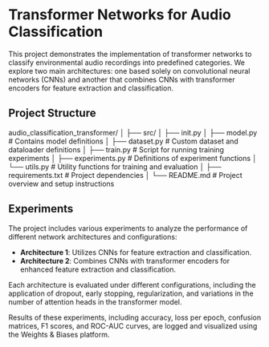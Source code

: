 # Transformer Networks for Audio Classification

This project demonstrates the implementation of transformer networks to classify environmental audio recordings into predefined categories. We explore two main architectures: one based solely on convolutional neural networks (CNNs) and another that combines CNNs with transformer encoders for feature extraction and classification.

## Project Structure

audio_classification_transformer/
│
├── src/
│ ├── init.py
│ ├── model.py # Contains model definitions
│ ├── dataset.py # Custom dataset and dataloader definitions
│ ├── train.py # Script for running training experiments
│ ├── experiments.py # Definitions of experiment functions
│ └── utils.py # Utility functions for training and evaluation
│
├── requirements.txt # Project dependencies
│
└── README.md # Project overview and setup instructions


## Experiments

The project includes various experiments to analyze the performance of different network architectures and configurations:

- **Architecture 1**: Utilizes CNNs for feature extraction and classification.
- **Architecture 2**: Combines CNNs with transformer encoders for enhanced feature extraction and classification.

Each architecture is evaluated under different configurations, including the application of dropout, early stopping, regularization, and variations in the number of attention heads in the transformer model.

Results of these experiments, including accuracy, loss per epoch, confusion matrices, F1 scores, and ROC-AUC curves, are logged and visualized using the Weights & Biases platform.


